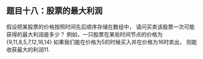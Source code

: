 ## 题目十八：股票的最大利润
假设把某股票的价格按照时间先后顺序存储在数组中，
请问买卖该股票一次可能获得的最大利润是多少？
例如，一只股票在某些时间节点的价格为{9,11,8,5,7,12,16,14}
如果我们能在价格为5的时候买入并在价格为16时卖出，
则能收获最大的利润11.